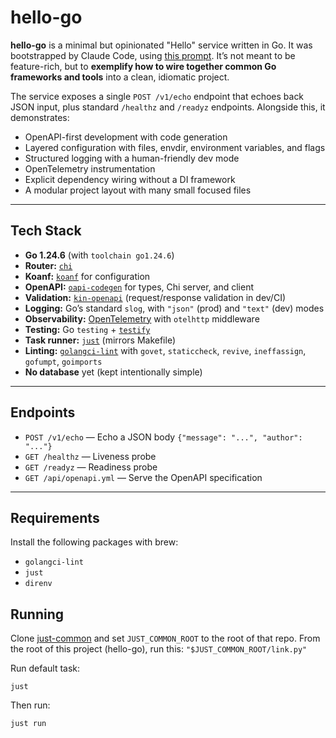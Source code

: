 # hello-go

**hello-go** is a minimal but opinionated "Hello" service written in Go. It was bootstrapped by Claude Code, using [this prompt](./prompts/bootstrap_prompt.md).
It’s not meant to be feature-rich, but to **exemplify how to wire together common Go frameworks and tools** into a clean, idiomatic project.

The service exposes a single `POST /v1/echo` endpoint that echoes back JSON input, plus standard `/healthz` and `/readyz` endpoints. Alongside this, it demonstrates:

- OpenAPI-first development with code generation
- Layered configuration with files, envdir, environment variables, and flags
- Structured logging with a human-friendly dev mode
- OpenTelemetry instrumentation
- Explicit dependency wiring without a DI framework
- A modular project layout with many small focused files

---

## Tech Stack

- **Go 1.24.6** (with `toolchain go1.24.6`)
- **Router:** [`chi`](https://github.com/go-chi/chi)
- **Koanf:** [`koanf`](https://github.com/knadh/koanf) for configuration
- **OpenAPI:** [`oapi-codegen`](https://github.com/oapi-codegen/oapi-codegen) for types, Chi server, and client
- **Validation:** [`kin-openapi`](https://github.com/getkin/kin-openapi) (request/response validation in dev/CI)
- **Logging:** Go’s standard `slog`, with `"json"` (prod) and `"text"` (dev) modes
- **Observability:** [OpenTelemetry](https://opentelemetry.io/) with `otelhttp` middleware
- **Testing:** Go `testing` + [`testify`](https://github.com/stretchr/testify)
- **Task runner:** [`just`](https://github.com/casey/just) (mirrors Makefile)
- **Linting:** [`golangci-lint`](https://github.com/golangci/golangci-lint) with `govet`, `staticcheck`, `revive`, `ineffassign`, `gofumpt`, `goimports`
- **No database** yet (kept intentionally simple)

---

## Endpoints

- `POST /v1/echo` — Echo a JSON body `{"message": "...", "author": "..."}`
- `GET /healthz` — Liveness probe
- `GET /readyz` — Readiness probe
- `GET /api/openapi.yml` — Serve the OpenAPI specification

---

## Requirements

Install the following packages with brew:
- `golangci-lint`
- `just`
- `direnv`

## Running

Clone [just-common](https://github.com/herdkey/just-common) and set `JUST_COMMON_ROOT` to the root of that repo. From the root of this project (hello-go), run this: `"$JUST_COMMON_ROOT/link.py"`

Run default task:
```shell
just
```

Then run:
```shell
just run
```

